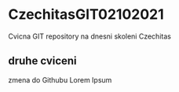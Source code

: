 # CzechitasGIT02102021
Cvicna GIT repository na dnesni skoleni Czechitas

## druhe cviceni 
zmena do Githubu Lorem Ipsum
